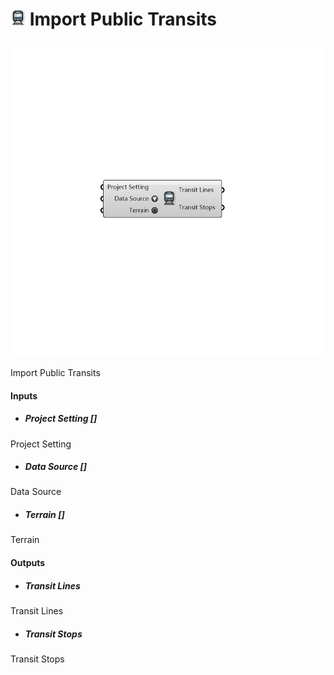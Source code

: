 # ![](../../images/icons/Import_Public_Transits.png) Import Public Transits

![](../../images/components/Import_Public_Transits.png)

Import Public Transits

#### Inputs
* ##### Project Setting []
Project Setting
* ##### Data Source []
Data Source
* ##### Terrain []
Terrain

#### Outputs
* ##### Transit Lines
Transit Lines
* ##### Transit Stops
Transit Stops